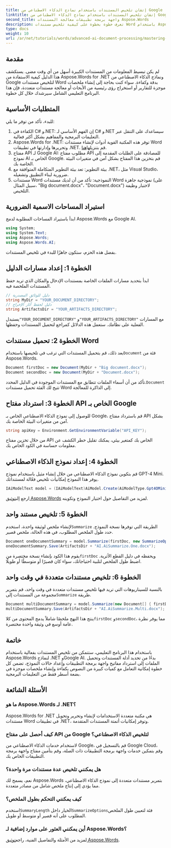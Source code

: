 ```yaml
---
title: إتقان تلخيص المستندات باستخدام نماذج الذكاء الاصطناعي من Google
linktitle: إتقان تلخيص المستندات باستخدام نماذج الذكاء الاصطناعي من Google
second_title: واجهة برمجة تطبيقات معالجة المستندات Aspose.Words
description: تعرف خطوة بخطوة على كيفية تلخيص مستندات Word باستخدام Aspose.Words وGoogle AI في .NET. اتبع هذا الدليل لتبسيط استخراج المحتوى ورؤى المستندات والأتمتة.
type: docs
weight: 10
url: /ar/net/tutorials/words/advanced-ai-document-processing/mastering-document-summarization-google-ai-model/
---
```

## مقدمة

لم يكن تبسيط المعلومات من المستندات الكبيرة أسهل من أي وقت مضى. يستكشف هذا الدليل كيفية الاستفادة من Aspose.Words for .NET ونماذج الذكاء الاصطناعي من Google لتلخيص مستندات Word بدقة وكفاءة. سواء كنت بحاجة إلى إنشاء ملخصات موجزة للتقارير أو استخراج رؤى رئيسية من الأبحاث أو معالجة مستندات متعددة، فإن هذا البرنامج التعليمي الشامل سيرشدك خلال كل خطوة.

## المتطلبات الأساسية

للبدء، تأكد من توفر ما يلي:

1. الكفاءة في C# و.NET: إن الفهم الأساسي لـ C# و.NET سيساعدك على التنقل عبر التعليمات البرمجية والمفاهيم بشكل أكثر فعالية.
2.  Aspose.Words for .NET: توفر هذه المكتبة القوية أدوات لإنشاء مستندات Word وتحريرها وإدارتها في تطبيقات .NET. قم بتنزيلها[هنا](https://releases.aspose.com/words/net/).
3. مفتاح API لـ Google AI: مطلوب مفتاح API للمصادقة على الطلبات المقدمة إلى نموذج AI الخاص بـ Google. قم بتخزين هذا المفتاح بشكل آمن في متغيرات البيئة الخاصة بك.
4. بيئة التطوير: تعد بيئة التطوير المتكاملة المتوافقة مع .NET، مثل Visual Studio، ضرورية لبناء التطبيق وتشغيله.
5. مستندات Word النموذجية: تأكد من أن لديك مستندات Word نموذجية جاهزة (على سبيل المثال، "Big document.docx"، "Document.docx") لاختبار وظيفة التلخيص.

## استيراد المساحات الاسمية الضرورية

ابدأ باستيراد المساحات المطلوبة لدمج Aspose.Words مع Google AI.

```csharp
using System;
using System.Text;
using Aspose.Words;
using Aspose.Words.AI;
```

بفضل هذه الحزم، ستكون جاهزًا للبدء في تلخيص المستندات.

## الخطوة 1: إعداد مسارات الدليل

ابدأ بتحديد مسارات الملفات الخاصة بمستندات الإدخال والمكان الذي تريد حفظ المستندات الملخصة فيه.

```csharp
// دليل للوثائق المصدرية
string MyDir = "YOUR_DOCUMENT_DIRECTORY";
// دليل لحفظ آثار الإخراج
string ArtifactsDir = "YOUR_ARTIFACTS_DIRECTORY";
```

 يستبدل`"YOUR_DOCUMENT_DIRECTORY"` و`"YOUR_ARTIFACTS_DIRECTORY"` مع المسارات الفعلية على نظامك. ستعمل هذه الدلائل كمراجع لتحميل المستندات وحفظها.

## الخطوة 2: تحميل مستندات Word

 بعد ذلك، قم بتحميل المستندات التي ترغب في تلخيصها باستخدام`Document` فئة من Aspose.Words.

```csharp
Document firstDoc = new Document(MyDir + "Big document.docx");
Document secondDoc = new Document(MyDir + "Document.docx");
```

 تأكد من أن أسماء الملفات تتطابق مع المستندات الموجودة في الدليل المحدد.`Document` تتيح لك الفئة تحميل مستندات Word إلى الذاكرة للمعالجة.

## الخطوة 3: استرداد مفتاح API الخاص بـ Google

للوصول إلى نموذج الذكاء الاصطناعي الخاص بـ Google، قم باسترداد مفتاح API بشكل آمن من متغيرات البيئة الخاصة بك.

```csharp
string apiKey = Environment.GetEnvironmentVariable("API_KEY");
```

من خلال تخزين مفتاح API الخاص بك كمتغير بيئي، يمكنك تقليل خطر الكشف عن معلومات حساسة في الكود الخاص بك.

## الخطوة 4: إعداد نموذج الذكاء الاصطناعي

قم بتكوين نموذج الذكاء الاصطناعي من خلال إنشاء مثيل باستخدام نموذج GPT-4 Mini. يوفر هذا النموذج إمكانيات تلخيص فعّالة لمستنداتك.

```csharp
IAiModelText model = (IAiModelText)AiModel.Create(AiModelType.Gpt4OMini).WithApiKey(apiKey);
```

 ارجع إلى[توثيق Aspose.Words](https://reference.aspose.com/words/net/) لمزيد من التفاصيل حول اختيار النموذج وتكوينه.

## الخطوة 5: تلخيص مستند واحد

 لإنشاء ملخص لوثيقة واحدة، استخدم`Summarize` الطريقة التي توفرها نسخة النموذج. حدد طول الملخص المطلوب، في هذه الحالة، ملخص قصير.

```csharp
Document oneDocumentSummary = model.Summarize(firstDoc, new SummarizeOptions() { SummaryLength = SummaryLength.Short });
oneDocumentSummary.Save(ArtifactsDir + "AI.AiSummarize.One.docx");
```

 يقوم هذا الكود بإنشاء نسخة مختصرة من`firstDoc` ويحفظه في دليل القطع الأثرية. اضبط طول الملخص لتلبية احتياجاتك، سواء كان قصيرًا أو متوسطًا أو طويلًا.

## الخطوة 6: تلخيص مستندات متعددة في وقت واحد

 بالنسبة للسيناريوهات التي تريد فيها تلخيص مستندات متعددة في وقت واحد، قم بتمرير مجموعة من المستندات إلى`Summarize` طريقة.

```csharp
Document multiDocumentSummary = model.Summarize(new Document[] { firstDoc, secondDoc }, new SummarizeOptions() { SummaryLength = SummaryLength.Long });
multiDocumentSummary.Save(ArtifactsDir + "AI.AiSummarize.Multi.docx");
```

 ينتج هذا النهج ملخصًا شاملاً يدمج المحتوى من كلا`firstDoc` و`secondDoc`، مما يوفر نظرة عامة أوسع في وثيقة واحدة مختصرة.

## خاتمة

باستخدام هذا البرنامج التعليمي، ستتمكن من تلخيص المستندات بفعالية باستخدام Aspose.Words لنماذج .NET وGoogle AI. بدءًا من تحديد أدلة المستندات وتحميل الملفات إلى استرداد مفاتيح واجهة برمجة التطبيقات وإعداد حالات النموذج، تضمن كل خطوة إمكانية التعامل مع كميات كبيرة من النصوص بكفاءة وإنشاء ملخصات موجزة في بضعة أسطر فقط من التعليمات البرمجية.

## الأسئلة الشائعة

### ما هو Aspose.Words لـ .NET؟

Aspose.Words for .NET هي مكتبة متعددة الاستخدامات لإنشاء وتحرير وتحويل مستندات Word في تطبيقات .NET، وتوفر إمكانيات أتمتة المستندات المتقدمة.

### كيف أحصل على مفتاح API من Google لتلخيص الذكاء الاصطناعي؟

لاستخدام خدمات الذكاء الاصطناعي من Google، قم بالتسجيل في Google Cloud، وقم بتمكين خدمات واجهة برمجة التطبيقات ذات الصلة، وقم بتأمين مفتاح واجهة برمجة التطبيقات الخاص بك.

### هل يمكنني تلخيص عدة مستندات مرة واحدة؟

نعم، يسمح لك Aspose.Words بتمرير مستندات متعددة إلى نموذج الذكاء الاصطناعي، مما يؤدي إلى إنتاج ملخص شامل من مصادر متعددة.

### كيف يمكنني التحكم بطول الملخص؟

 استخدم`SummaryLength` الخيار داخل`SummarizeOptions`فئة لتعيين طول الملخص المطلوب على أنه قصير أو متوسط أو طويل.

### أين يمكنني العثور على موارد إضافية لـ Aspose.Words؟

 لمزيد من الأمثلة والتفاصيل الفنية، راجع[توثيق Aspose.Words](https://reference.aspose.com/words/net/).